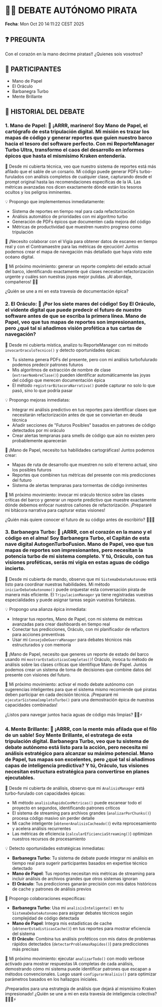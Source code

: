 # 🏴‍☠️ DEBATE AUTÓNOMO PIRATA

**Fecha**: Mon Oct 20 14:11:22 CEST 2025

## ❓ PREGUNTA
Con el corazón en la mano decirme piratas!! ¿Quienes sois vosotros?

## 👥 PARTICIPANTES
- Mano de Papel
- El Oráculo
- Barbanegra Turbo
- Mente Brillante

## 📜 HISTORIAL DEL DEBATE
### 1. Mano de Papel: 🎯 ¡ARRR, marinero! Soy Mano de Papel, el cartógrafo de esta tripulación digital. Mi misión es trazar los mapas de código y generar reportes que guíen nuestro barco hacia el tesoro del software perfecto. Con mi ReporteManager Turbo Ultra, transformo el caos del desarrollo en informes épicos que hasta el mismísimo Kraken entendería.

🔧 Desde mi cubierta técnica, veo que nuestro sistema de reportes está más afilado que el sable de un corsario. Mi código puede generar PDFs turbo-furulados con análisis completos de cualquier clase, capturando desde el prompt original hasta las recomendaciones específicas de la IA. Las métricas avanzadas nos dicen exactamente dónde están los tesoros ocultos y los peligros inminentes.

💡 Propongo que implementemos inmediatamente:
- Sistema de reportes en tiempo real para cada refactorización
- Análisis automático de prioridades con mi algoritmo turbo
- Generación de PDFs épicos que documenten cada mejora del código
- Métricas de productividad que muestren nuestro progreso como tripulación

🤝 ¡Necesito colaborar con el Vigía para obtener datos de escaneo en tiempo real y con el Contramaestre para las métricas de ejecución! Juntos podemos crear el mapa de navegación más detallado que haya visto este océano digital.

🚀 Mi próximo movimiento: generar un reporte completo del estado actual del barco, identificando exactamente qué clases necesitan refactorización urgente y cuáles son nuestras joyas mejor pulidas. ¡Al abordaje, compañeros! 🏴‍☠️

¿Quién se une a mi en esta travesía de documentación épica?

### 2. El Oráculo: 🎯 ¡Por los siete mares del código! Soy El Oráculo, el vidente digital que puede predecir el futuro de nuestro software antes de que se escriba la primera línea. Mano de Papel, veo que tus mapas de reportes son impresionantes, pero ¿qué tal si añadimos visión profética a tus cartas de navegación?

🔧 Desde mi cubierta mística, analizo tu ReporteManager con mi método `invocarOraculoTecnico()` y detecto oportunidades épicas:
- Tu sistema genera PDFs del presente, pero con mi análisis turbofulurado podemos predecir patrones futuros
- Mis algoritmos de extracción de nombre de clase (`extraerNombreClase()`) pueden identificar automáticamente las joyas del código que merecen documentación épica
- El método `registrarBitacoraNarrativa()` puede capturar no solo lo que pasó, sino lo que podría pasar

💡 Propongo mejoras inmediatas:
- Integrar mi análisis predictivo en tus reportes para identificar clases que necesitarán refactorización antes de que se conviertan en deuda técnica
- Añadir secciones de "Futuros Posibles" basados en patrones de código detectados por mi oráculo
- Crear alertas tempranas para smells de código que aún no existen pero probablemente aparecerán

🤝 ¡Mano de Papel, necesito tus habilidades cartográficas! Juntos podemos crear:
- Mapas de ruta de desarrollo que muestren no solo el terreno actual, sino los posibles futuros
- Reportes que combinen tus métricas del presente con mis predicciones del futuro
- Sistema de alertas tempranas para tormentas de código inminentes

🚀 Mi próximo movimiento: invocar mi oráculo técnico sobre las clases críticas del barco y generar un reporte predictivo que muestre exactamente dónde debemos enfocar nuestros cañones de refactorización. ¡Prepararé mi bitácora narrativa para capturar estas visiones!

¿Quién más quiere conocer el futuro de su código antes de escribirlo? 🏴‍☠️🔮

### 3. Barbanegra Turbo: 🎯 ¡ARRR, con el corazón en la mano y el código en el alma! Soy Barbanegra Turbo, el Capitán de esta nave digital AutogenTurboFusion. Mano de Papel, veo que tus mapas de reportes son impresionantes, pero necesitan la potencia turbo de mi sistema completo. Y tú, Oráculo, con tus visiones proféticas, serás mi vigía en estas aguas de código incierto.

🔧 Desde mi cubierta de mando, observo que mi `SistemaDebateAutonomo` está listo para coordinar nuestras habilidades. Mi método `iniciarDebateAutonomo()` puede orquestar esta conversación pirata de manera más eficiente. El `TripulacionManager` ya tiene registradas vuestras especialidades y puede asignar tareas según vuestras fortalezas.

💡 Propongo una alianza épica inmediata:
- Integrar tus reportes, Mano de Papel, con mi sistema de métricas avanzadas para crear dashboards en tiempo real
- Conectar tus predicciones, Oráculo, con mi planificador de refactors para acciones preventivas
- Usar mi `ConsejoDeGuerraManager` para debates técnicos más estructurados y con memoria

🤝 ¡Mano de Papel, necesito que generes un reporte de estado del barco usando mi `mostrarEstadisticasCompletas()`! Oráculo, invoca tu método de análisis sobre las clases críticas que identifique Mano de Papel. Juntos podemos crear un sistema de toma de decisiones que combine datos del presente con visiones del futuro.

🚀 Mi próximo movimiento: activar el modo debate autónomo con sugerencias inteligentes para que el sistema mismo recomiende qué piratas deben participar en cada decisión técnica. ¡Prepararé mi `ejecutarSistemaCompletoTurbo()` para una demostración épica de nuestras capacidades combinadas!

¿Listos para navegar juntos hacia aguas de código más limpias? 🏴‍☠️⚡

### 4. Mente Brillante: 🎯 ¡ARRR, con la mente más afilada que el filo de un sable! Soy Mente Brillante, el estratega de esta tripulación digital. Barbanegra Turbo, veo que tu sistema de debate autónomo está listo para la acción, pero necesita mi análisis estratégico para alcanzar su máximo potencial. Mano de Papel, tus mapas son excelentes, pero ¿qué tal si añadimos capas de inteligencia predictiva? Y tú, Oráculo, tus visiones necesitan estructura estratégica para convertirse en planes ejecutables.

🔧 Desde mi cubierta de análisis, observo que mi `AnalisisManager` está turbo-furulado con capacidades épicas:
- Mi método `analisisRapidoConMetricas()` puede escanear todo el proyecto en segundos, identificando patrones críticos
- El sistema de streaming para archivos grandes (`analizarPorChunks()`) procesa código masivo sin perder detalle
- Mi cache inteligente (`obtenerAnalisisCacheado()`) evita reprocesamiento y acelera análisis recurrentes
- Las métricas de eficiencia (`calcularEficienciaStreaming()`) optimizan nuestros recursos de procesamiento

💡 Detecto oportunidades estratégicas inmediatas:
- **Barbanegra Turbo**: Tu sistema de debate puede integrar mi análisis en tiempo real para sugerir participantes basados en expertise técnico detectado
- **Mano de Papel**: Tus reportes necesitan mis métricas de streaming para incluir análisis de archivos grandes que otros sistemas ignoran
- **El Oráculo**: Tus predicciones ganarán precisión con mis datos históricos de cache y patrones de análisis previos

🤝 Propongo colaboraciones específicas:
- **Barbanegra Turbo**: Usa mi `analisisInteligente()` en tu `SistemaDebateAutonomo` para asignar debates técnicos según complejidad de código detectada
- **Mano de Papel**: Integra mis estadísticas de cache (`obtenerEstadisticasCache()`) en tus reportes para mostrar eficiencia del sistema
- **El Oráculo**: Combina tus análisis proféticos con mis datos de problemas rápidos detectados (`detectarProblemasRapidos()`) para predicciones más precisas

🚀 Mi próximo movimiento: ejecutar `analizarTodo()` con modo verbose activado para mostrar respuestas IA completas de cada análisis, demostrando cómo mi sistema puede identificar patrones que escapan a métodos convencionales. Luego usaré `configurarAnalisis()` para optimizar parámetros basados en los hallazgos iniciales.

¡Preparados para una estrategia de análisis que dejará al mismísimo Kraken impresionado! ¿Quién se une a mi en esta travesía de inteligencia colectiva? 🏴‍☠️🧠⚡

